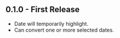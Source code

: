 ## 0.1.0 - First Release
* Date will temporarily highlight.
* Can convert one or more selected dates.
